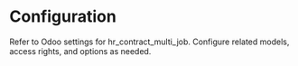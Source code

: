 # Configuration

Refer to Odoo settings for hr_contract_multi_job. Configure related models, access rights, and options as needed.
